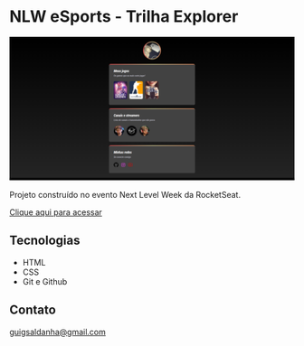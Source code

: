 # NLW eSports - Trilha Explorer

![preview](./.github/preview.png)

Projeto construído no evento Next Level Week da RocketSeat.

[Clique aqui para acessar](https://gsaldanhx.github.io/projeto-nlw/)

## Tecnologias

- HTML
- CSS
- Git e Github

## Contato

guigsaldanha@gmail.com